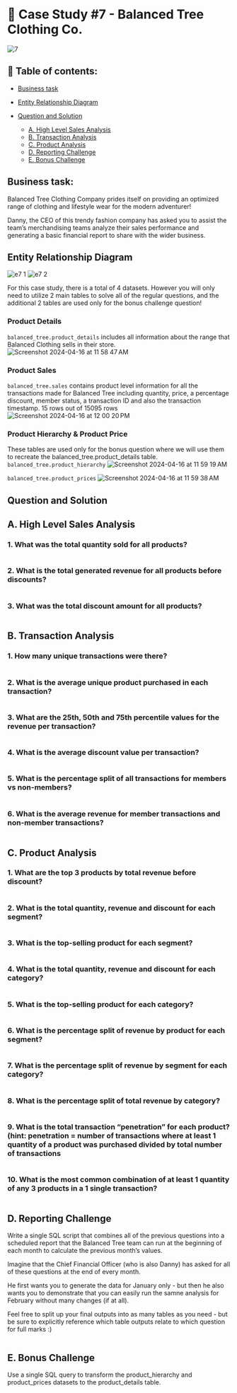 # 👕 Case Study #7 - Balanced Tree Clothing Co.
![7](https://github.com/bachbaongan/Portfolio_Data/assets/144385168/1f66127a-0dd1-4203-96aa-47b5eb24c024)

## 📖 Table of contents:

* [Business task](https://github.com/bachbaongan/Portfolio_Data/blob/main/SQL/8_week_SQL_Challenge/Case%20Study%20%237/README.md#business-task)
* [Entity Relationship Diagram](https://github.com/bachbaongan/Portfolio_Data/blob/main/SQL/8_week_SQL_Challenge/Case%20Study%20%237/README.md#entity-relationship-diagram)
* [Question and Solution](https://github.com/bachbaongan/Portfolio_Data/blob/main/SQL/8_week_SQL_Challenge/Case%20Study%20%237/README.md#question-and-solution)

  * [A. High Level Sales Analysis](https://github.com/bachbaongan/Portfolio_Data/blob/main/SQL/8_week_SQL_Challenge/Case%20Study%20%237/README.md#a-high-level-sale-analysis)
  * [B. Transaction Analysis](https://github.com/bachbaongan/Portfolio_Data/blob/main/SQL/8_week_SQL_Challenge/Case%20Study%20%237/README.md#b-transaction-analysis)
  * [C. Product Analysis](https://github.com/bachbaongan/Portfolio_Data/blob/main/SQL/8_week_SQL_Challenge/Case%20Study%20%237/README.md#c-product-analysis)
  * [D. Reporting Challenge](https://github.com/bachbaongan/Portfolio_Data/blob/main/SQL/8_week_SQL_Challenge/Case%20Study%20%237/README.md#d-reporting-challenge)
  * [E. Bonus Challenge](https://github.com/bachbaongan/Portfolio_Data/blob/main/SQL/8_week_SQL_Challenge/Case%20Study%20%237/README.md#e-bonus-challenge)
     
## Business task: 
Balanced Tree Clothing Company prides itself on providing an optimized range of clothing and lifestyle wear for the modern adventurer!

Danny, the CEO of this trendy fashion company has asked you to assist the team’s merchandising teams analyze their sales performance and generating a basic financial report to share with the wider business.

## Entity Relationship Diagram
![e7 1](https://github.com/bachbaongan/Portfolio_Data/assets/144385168/45f71095-c9af-4237-890a-87d61a7b5844)
![e7 2](https://github.com/bachbaongan/Portfolio_Data/assets/144385168/0e12f98b-8f2d-44ab-9aa8-d4983fcf0112)

For this case study, there is a total of 4 datasets. However you will only need to utilize 2 main tables to solve all of the regular questions, and the additional 2 tables are used only for the bonus challenge question!

### Product Details
`balanced_tree.product_details` includes all information about the range that Balanced Clothing sells in their store.
![Screenshot 2024-04-16 at 11 58 47 AM](https://github.com/bachbaongan/Portfolio_Data/assets/144385168/79b49bb8-aeab-4892-9846-09bde1f0299e)

### Product Sales
`balanced_tree.sales` contains product level information for all the transactions made for Balanced Tree including quantity, price, a percentage discount, member status, a transaction ID and also the transaction timestamp.
15 rows out of 15095 rows
![Screenshot 2024-04-16 at 12 00 20 PM](https://github.com/bachbaongan/Portfolio_Data/assets/144385168/c315eb8b-5092-424c-bc0c-a984b33bff9b)

### Product Hierarchy & Product Price
These tables are used only for the bonus question where we will use them to recreate the balanced_tree.product_details table.
`balanced_tree.product_hierarchy`
![Screenshot 2024-04-16 at 11 59 19 AM](https://github.com/bachbaongan/Portfolio_Data/assets/144385168/7549cfd6-2df9-4372-8373-1392b5d3fcf8)

`balanced_tree.product_prices`
![Screenshot 2024-04-16 at 11 59 38 AM](https://github.com/bachbaongan/Portfolio_Data/assets/144385168/bb8267c5-f4be-435e-bdf2-ae6549c4f905)


## Question and Solution
## A. High Level Sales Analysis
### 1. What was the total quantity sold for all products?
~~~~sql

~~~~

### 2. What is the total generated revenue for all products before discounts?
~~~~sql

~~~~

### 3. What was the total discount amount for all products?
~~~~sql

~~~~

## B. Transaction Analysis
### 1. How many unique transactions were there?
~~~~sql

~~~~


### 2. What is the average unique product purchased in each transaction?
~~~~sql

~~~~


### 3. What are the 25th, 50th and 75th percentile values for the revenue per transaction?
~~~~sql

~~~~


### 4. What is the average discount value per transaction?
~~~~sql

~~~~


### 5. What is the percentage split of all transactions for members vs non-members?
~~~~sql

~~~~


### 6. What is the average revenue for member transactions and non-member transactions?
~~~~sql

~~~~

## C. Product Analysis
### 1. What are the top 3 products by total revenue before discount?
~~~~sql

~~~~


### 2. What is the total quantity, revenue and discount for each segment?
~~~~sql

~~~~


### 3. What is the top-selling product for each segment?
~~~~sql

~~~~


### 4. What is the total quantity, revenue and discount for each category?
~~~~sql

~~~~


### 5. What is the top-selling product for each category?
~~~~sql

~~~~


### 6. What is the percentage split of revenue by product for each segment?
~~~~sql

~~~~


### 7. What is the percentage split of revenue by segment for each category?
~~~~sql

~~~~


### 8. What is the percentage split of total revenue by category?
~~~~sql

~~~~


### 9. What is the total transaction “penetration” for each product? (hint: penetration = number of transactions where at least 1 quantity of a product was purchased divided by total number of transactions
~~~~sql

~~~~


### 10. What is the most common combination of at least 1 quantity of any 3 products in a 1 single transaction?
~~~~sql

~~~~



## D. Reporting Challenge
Write a single SQL script that combines all of the previous questions into a scheduled report that the Balanced Tree team can run at the beginning of each month to calculate the previous month’s values.

Imagine that the Chief Financial Officer (who is also Danny) has asked for all of these questions at the end of every month.

He first wants you to generate the data for January only - but then he also wants you to demonstrate that you can easily run the samne analysis for February without many changes (if at all).

Feel free to split up your final outputs into as many tables as you need - but be sure to explicitly reference which table outputs relate to which question for full marks :)
~~~~sql

~~~~


## E. Bonus Challenge
Use a single SQL query to transform the product_hierarchy and product_prices datasets to the product_details table.
~~~~sql

~~~~

